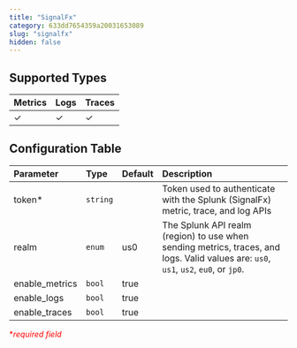 ```yaml
---
title: "SignalFx"
category: 633dd7654359a20031653089
slug: "signalfx"
hidden: false
---
```


## Supported Types

| Metrics | Logs | Traces |
| :------ | :--- | :----- |
| ✓       | ✓    | ✓      |

## Configuration Table

| Parameter      | Type     | Default | Description                                                                                                                          |
| :------------- | :------- | :------ | :----------------------------------------------------------------------------------------------------------------------------------- |
| token\*        | `string` |         | Token used to authenticate with the Splunk (SignalFx) metric, trace, and log APIs                                                    |
| realm          | `enum`   | us0     | The Splunk API realm (region) to use when sending metrics, traces, and logs. Valid values are: `us0`, `us1`, `us2`, `eu0`, or `jp0`. |
| enable_metrics | `bool`   | true    |                                                                                                                                      |
| enable_logs    | `bool`   | true    |                                                                                                                                      |
| enable_traces  | `bool`   | true    |                                                                                                                                      |

<span style="color:red">\*_required field_</span>